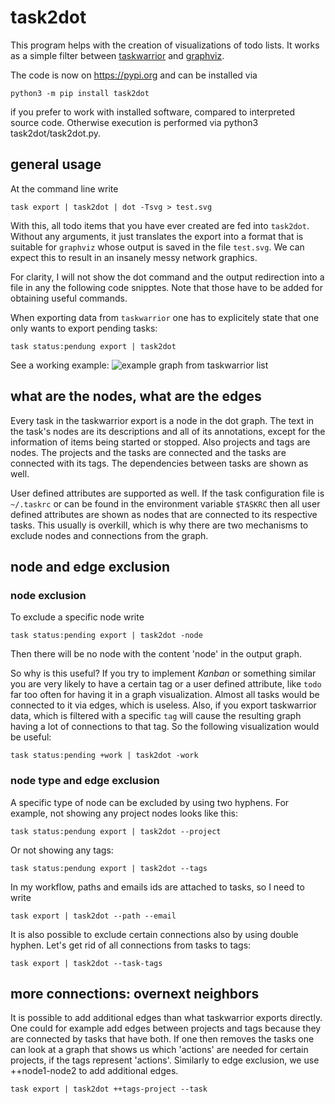 # task2dot

This program helps with the creation of visualizations of todo
lists. It works as a simple filter between [taskwarrior](https://github.com/GothenburgBitFactory/taskwarrior) and [graphviz](http://www.graphviz.org/).

The code is now on https://pypi.org and can be installed via

    python3 -m pip install task2dot

if you prefer to work with installed software, compared to interpreted source code.
Otherwise execution is performed via python3 task2dot/task2dot.py.

## general usage

At the command line write

    task export | task2dot | dot -Tsvg > test.svg

With this, all todo items that you have ever created are fed into
`task2dot`. Without any arguments, it just translates the export
into a format that is suitable for `graphviz` whose output is saved
in the file `test.svg`. We can expect this to result in an insanely
messy network graphics.

For clarity, I will not show the dot command and the output
redirection into a file in any the following code snipptes. Note
that those have to be added for obtaining useful commands.

When exporting data from `taskwarrior` one has to explicitely state
that one only wants to export pending tasks:

    task status:pendung export | task2dot

See a working example:
![example graph from taskwarrior list](example.png)

## what are the nodes, what are the edges

Every task in the taskwarrior export is a node in the dot
graph. The text in the task's nodes are its descriptions and all of
its annotations, except for the information of items being started
or stopped. Also projects and tags are nodes. The projects and the
tasks are connected and the tasks are connected with its tags. The
dependencies between tasks are shown as well.

User defined attributes are supported as well. If the task
configuration file is `~/.taskrc` or can be found in the environment
variable `$TASKRC` then all user defined attributes are shown as
nodes that are connected to its respective tasks. This usually is
overkill, which is why there are two mechanisms to exclude nodes
and connections from the graph.

## node and edge exclusion

### node exclusion

To exclude a specific node write

    task status:pending export | task2dot -node

Then there will be no node with the content 'node' in the output
graph.

So why is this useful? If you try to implement *Kanban* or something
similar you are very likely to have a certain tag or a user
defined attribute, like `todo` far too often for having it in a
graph visualization. Almost all tasks would be connected to it via
edges, which is useless. Also, if you export taskwarrior data,
which is filtered with a specific `tag` will cause the resulting
graph having a lot of connections to that tag. So the following
visualization would be useful:

    task status:pending +work | task2dot -work

### node type and edge exclusion

A specific type of node can be excluded by using two hyphens. For
example, not showing any project nodes looks like this:

    task status:pendung export | task2dot --project

Or not showing any tags:

    task status:pendung export | task2dot --tags

In my workflow, paths and emails ids are attached to tasks, so I
need to write

    task export | task2dot --path --email

It is also possible to exclude certain connections also by using
double hyphen. Let's get rid of all connections from tasks to
tags:

    task export | task2dot --task-tags

## more connections: overnext neighbors

It is possible to add additional edges than what taskwarrior
exports directly. One could for example add edges between projects
and tags because they are connected by tasks that have both. If one
then removes the tasks one can look at a graph that shows us which
'actions' are needed for certain projects, if the tags represent
'actions'. Similarly to edge exclusion, we use ++node1-node2 to add
additional edges.

    task export | task2dot ++tags-project --task
